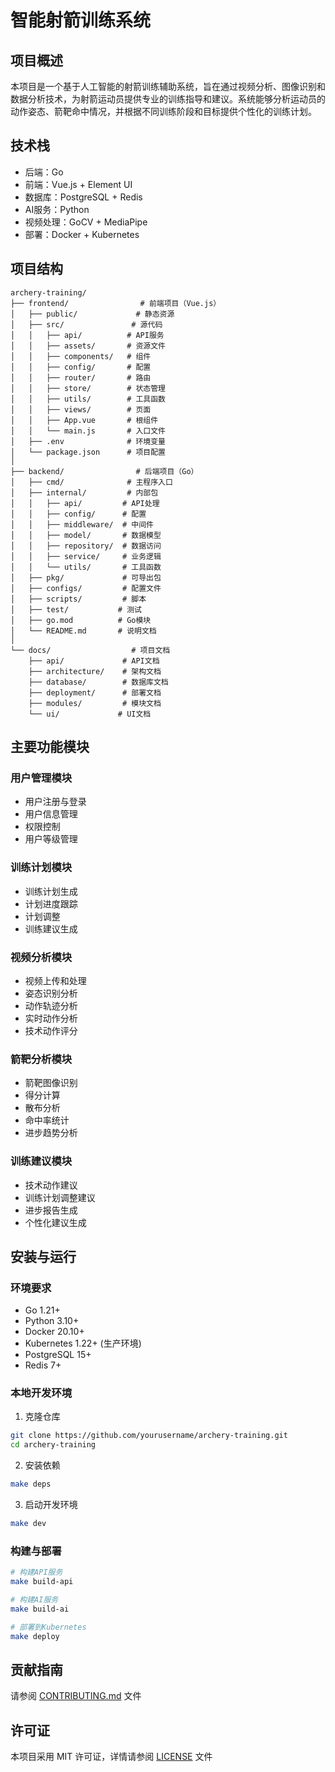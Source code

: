 # 智能射箭训练系统

## 项目概述
本项目是一个基于人工智能的射箭训练辅助系统，旨在通过视频分析、图像识别和数据分析技术，为射箭运动员提供专业的训练指导和建议。系统能够分析运动员的动作姿态、箭靶命中情况，并根据不同训练阶段和目标提供个性化的训练计划。

## 技术栈
- 后端：Go
- 前端：Vue.js + Element UI
- 数据库：PostgreSQL + Redis
- AI服务：Python
- 视频处理：GoCV + MediaPipe
- 部署：Docker + Kubernetes

## 项目结构
```
archery-training/
├── frontend/                # 前端项目（Vue.js）
│   ├── public/             # 静态资源
│   ├── src/               # 源代码
│   │   ├── api/          # API服务
│   │   ├── assets/       # 资源文件
│   │   ├── components/   # 组件
│   │   ├── config/       # 配置
│   │   ├── router/       # 路由
│   │   ├── store/        # 状态管理
│   │   ├── utils/        # 工具函数
│   │   ├── views/        # 页面
│   │   ├── App.vue       # 根组件
│   │   └── main.js       # 入口文件
│   ├── .env              # 环境变量
│   └── package.json      # 项目配置
│
├── backend/                # 后端项目（Go）
│   ├── cmd/              # 主程序入口
│   ├── internal/         # 内部包
│   │   ├── api/         # API处理
│   │   ├── config/      # 配置
│   │   ├── middleware/  # 中间件
│   │   ├── model/       # 数据模型
│   │   ├── repository/  # 数据访问
│   │   ├── service/     # 业务逻辑
│   │   └── utils/       # 工具函数
│   ├── pkg/             # 可导出包
│   ├── configs/         # 配置文件
│   ├── scripts/         # 脚本
│   ├── test/           # 测试
│   ├── go.mod          # Go模块
│   └── README.md       # 说明文档
│
└── docs/                  # 项目文档
    ├── api/             # API文档
    ├── architecture/    # 架构文档
    ├── database/        # 数据库文档
    ├── deployment/      # 部署文档
    ├── modules/         # 模块文档
    └── ui/             # UI文档
```

## 主要功能模块

### 用户管理模块
- 用户注册与登录
- 用户信息管理
- 权限控制
- 用户等级管理

### 训练计划模块
- 训练计划生成
- 计划进度跟踪
- 计划调整
- 训练建议生成

### 视频分析模块
- 视频上传和处理
- 姿态识别分析
- 动作轨迹分析
- 实时动作分析
- 技术动作评分

### 箭靶分析模块
- 箭靶图像识别
- 得分计算
- 散布分析
- 命中率统计
- 进步趋势分析

### 训练建议模块
- 技术动作建议
- 训练计划调整建议
- 进步报告生成
- 个性化建议生成

## 安装与运行

### 环境要求
- Go 1.21+
- Python 3.10+
- Docker 20.10+
- Kubernetes 1.22+ (生产环境)
- PostgreSQL 15+
- Redis 7+

### 本地开发环境
1. 克隆仓库
```bash
git clone https://github.com/yourusername/archery-training.git
cd archery-training
```

2. 安装依赖
```bash
make deps
```

3. 启动开发环境
```bash
make dev
```

### 构建与部署
```bash
# 构建API服务
make build-api

# 构建AI服务
make build-ai

# 部署到Kubernetes
make deploy
```

## 贡献指南
请参阅 [CONTRIBUTING.md](CONTRIBUTING.md) 文件

## 许可证
本项目采用 MIT 许可证，详情请参阅 [LICENSE](LICENSE) 文件
